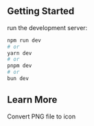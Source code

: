 
## Getting Started

run the development server:

```bash
npm run dev
# or
yarn dev
# or
pnpm dev
# or
bun dev
```

## Learn More

Convert PNG file to icon
